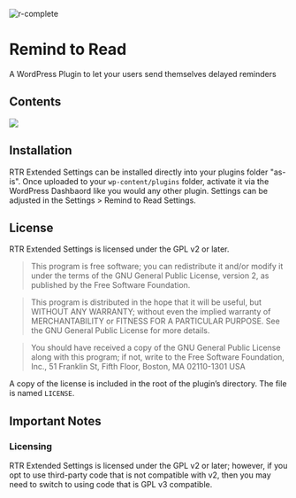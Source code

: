 ![r-complete](https://cloud.githubusercontent.com/assets/1332366/10227417/2d1a5d58-683b-11e5-89c5-05424bbb3955.gif)

# Remind to Read

A WordPress Plugin to let your users send themselves delayed reminders

## Contents

![](https://github.com/RemindToRead/wp-remind-to-read/blob/master/rtr-extended-settings.png?raw=true)

## Installation

RTR Extended Settings can be installed directly into your plugins folder "as-is". Once uploaded to your `wp-content/plugins` folder, activate it via the WordPress Dashbaord like you would any other plugin. Settings can be adjusted in the Settings > Remind to Read Settings.

## License

RTR Extended Settings is licensed under the GPL v2 or later.

> This program is free software; you can redistribute it and/or modify it under the terms of the GNU General Public License, version 2, as published by the Free Software Foundation.

> This program is distributed in the hope that it will be useful, but WITHOUT ANY WARRANTY; without even the implied warranty of MERCHANTABILITY or FITNESS FOR A PARTICULAR PURPOSE. See the GNU General Public License for more details.

> You should have received a copy of the GNU General Public License along with this program; if not, write to the Free Software Foundation, Inc., 51 Franklin St, Fifth Floor, Boston, MA 02110-1301 USA

A copy of the license is included in the root of the plugin’s directory. The file is named `LICENSE`.

## Important Notes

### Licensing

RTR Extended Settings is licensed under the GPL v2 or later; however, if you opt to use third-party code that is not compatible with v2, then you may need to switch to using code that is GPL v3 compatible.
